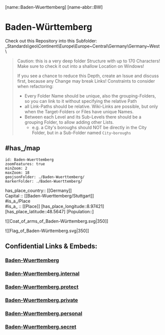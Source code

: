﻿---
has_id_wikidata: Q985
inception: 1952-04-25T00:00:00Z
budget: 60976489200
location: [48.5647,8.97421] 
type: State
ISO3166-2: DE-BW
SpocWebEntityId: 36015

license: CC BY-SA 4.0
source: https://datahub.io/core/country-codes
isDeleted: false
isReadOnly: false
draft: false
confidential: public
tags:
- geo/State

flag: Flag_of_Baden-Württemberg
aliases:
- Baden-Württemberg

Languages:
- de

cssclasses: Country
publish: true
linkTitle: 
keywords: 
layout: 
publishDate: 
expiryDate: 

twinned administrative body: "[[_Standards/WikiData/WD~Kanagawa Prefecture]]"
language used:
  - "[[_Standards/WikiData/WD~Alemannic]]"
  - "[[_Standards/WikiData/WD~Swabian]]"
  - "[[_Standards/WikiData/WD~Swiss German]]"
  - "[[_Standards/WikiData/WD~Yenish]]"
named after:
  - "[[_Standards/WikiData/WD~Württemberg]]"
  - "[[_Standards/WikiData/WD~Baden]]"
replaces:
  - "[[_Standards/WikiData/WD~Württemberg-Baden]]"
  - "[[_Standards/WikiData/WD~Baden]]"
  - "[[_Standards/WikiData/WD~Württemberg-Hohenzollern]]"
highest point: "[[_Standards/WikiData/WD~Feldberg]]"
legislative body: "[[_Standards/WikiData/WD~Landtag of Baden-Württemberg]]"
coat of arms: "[[_Standards/WikiData/WD~Coat of arms of Baden-Württemberg]]"
member of: "[[_Standards/WikiData/WD~Four Motors for Europe]]"
has part(s): "[[_Standards/WikiData/WD~Breisgau]]"
flag: "[[_Standards/WikiData/WD~Flag of Baden-Württemberg]]"
instance of: "[[_Standards/WikiData/WD~federated state of Germany]]"
archives at: "[[_Standards/WikiData/WD~State Archive Baden-Württemberg]]"
highest judicial authority: "[[_Standards/WikiData/WD~Constitutional Court of Baden-Württemberg]]"
part of:
  - "[[_Standards/WikiData/WD~Southwestern Germany]]"
  - "[[_Standards/WikiData/WD~Southern Germany]]"
described by source: "[[_Standards/WikiData/WD~Armenian Soviet Encyclopedia]]"
topic's main Wikimedia portal: "[[_Standards/WikiData/WD~Portal:Baden-Württemberg]]"
participant in: "[[_Standards/WikiData/WD~list of participants in the coalition talks between the CDU/CSU and SPD in 2013]]"
permanent duplicated item:
  - "[[_Standards/WikiData/WD~Q20825585]]"
  - "[[_Standards/WikiData/WD~Q43248601]]"
office held by head of government: "[[_Standards/WikiData/WD~Minister-President of Baden-Württemberg]]"
history of topic: "[[_Standards/WikiData/WD~history of Baden-Württemberg]]"
economy of topic: "[[_Standards/WikiData/WD~economy of Baden-Württemberg]]"
logo image: http://commons.wikimedia.org/wiki/Special:FilePath/The-laend03.svg
place name sign: http://commons.wikimedia.org/wiki/Special:FilePath/Baden-W%C3%BCrttemberg%20Border%20Sign.svg
BHCL UUID:
  - 383c34e5-3ea7-433e-8696-32bf9405abab
  - 169f1763-8ffb-4430-8b45-ac3d7c793597
ISNI: "0000000404276821"
Stage username: baden-wuerttemberg
coordinate location: Point(9.041111111 48.537777777)
located in or next to body of water:
  - "[[_Standards/WikiData/WD~Rhine]]"
  - "[[_Standards/WikiData/WD~Lake Constance]]"
shares border with:
  - "[[_Standards/WikiData/WD~Bavaria]]"
  - "[[_Standards/WikiData/WD~Hesse]]"
  - "[[_Standards/WikiData/WD~Rhineland-Palatinate]]"
  - "[[_Standards/WikiData/WD~Canton of Zürich]]"
  - "[[_Standards/WikiData/WD~Aargau]]"
  - "[[_Standards/WikiData/WD~Basel-Landschaft]]"
  - "[[_Standards/WikiData/WD~Basel-Stadt]]"
  - "[[_Standards/WikiData/WD~Schaffhausen]]"
  - "[[_Standards/WikiData/WD~Thurgau]]"
  - "[[_Standards/WikiData/WD~Bas-Rhin]]"
  - "[[_Standards/WikiData/WD~Haut-Rhin]]"
  - "[[_Standards/WikiData/WD~Vorarlberg]]"
capital: "[[_Standards/WikiData/WD~Stuttgart]]"
located in time zone:
  - "[[_Standards/WikiData/WD~UTC+01:00]]"
  - "[[_Standards/WikiData/WD~UTC+02:00]]"
contains the administrative territorial entity:
  - "[[_Standards/WikiData/WD~Freiburg Government Region]]"
  - "[[_Standards/WikiData/WD~Karlsruhe Government Region]]"
  - "[[_Standards/WikiData/WD~Tübingen Government Region]]"
  - "[[_Standards/WikiData/WD~Stuttgart Government Region]]"
located in the administrative territorial entity: "[[_Standards/WikiData/WD~Germany]]"
country: "[[_Standards/WikiData/WD~Germany]]"
social media followers:
  - 19600
  - 95125
elevation above sea level: 327
head of government: "[[_Standards/WikiData/WD~Winfried Kretschmann]]"
German regional key: "08"
OmegaWiki Defined Meaning: "8097"
area: 35751.65
U.S. National Archives Identifier: "10044810"
population: 11069533
geoshape: http://commons.wikimedia.org/data/main/Data:Baden-W%C3%BCrttemberg.map
page banner: http://commons.wikimedia.org/wiki/Special:FilePath/Dornstetten-banner-1.jpg
flag image: http://commons.wikimedia.org/wiki/Special:FilePath/Flag%20of%20Baden-W%C3%BCrttemberg.svg
coat of arms image: http://commons.wikimedia.org/wiki/Special:FilePath/Greater%20coat%20of%20arms%20of%20Baden-W%C3%BCrttemberg.svg
locator map image: http://commons.wikimedia.org/wiki/Special:FilePath/Locator%20map%20Baden-W%C3%BCrttemberg%20in%20Germany.svg
image: http://commons.wikimedia.org/wiki/Special:FilePath/Stuttgart%20-%20Oberer%20Schlossgarten%20-%20panoramio%20%282%29.jpg
official website: https://www.baden-wuerttemberg.de/
Basisklassifikation: "15.55"
Dewey Decimal Classification: 2--4346
Swedish Anbytarforum: "6075.0"
Commons gallery: Baden-Württemberg
Commons category: Baden-Württemberg
hashtag: BadenWuerttemberg
Libris-URI: c9prq2nw16t9f6x
ISO 3166-2 code: DE-BW
HASC: DE.BW
NUTS code: DE1
FIPS 10-4 (countries and regions): GM01
"Image Archive, Herder Institute": Q985
Instagram username: regierung_bw
X username: regierungbw
Mastodon address: RegierungBW@xn--baw-joa.social
native label: Baden-Württemberg
official name: Baden-Württemberg
short name: BW
motto text:
  - The Länd
  - Wir können alles. Außer Hochdeutsch.

---

[name::Baden-Wuerttemberg] 
[name-abbr::BW] 

# Baden-Württemberg 

Check out this Repository into this Subfolder: 
\_Standards\geo\Continent\Europe\Europe~Central\Germany\Germany~West\ 

> Caution: this is a very deep folder Structure with up to 170 Characters! 
> Make sure to check it out into a shallow Location on Windows! 
> 
> If you see a chance to reduce this Depth, create an Issue and discuss first, because any Change may break Links! 
> Constraints to consider when refactoring: 
> - Every Folder Name should be unique, also the grouping-Folders, so you can link to it without specifying the relative Path 
> - all Link-Paths should be relative. Wiki-Links are possible, but only when the Target-Folders or Files have unique Names. 
> - Between each Level and its Sub-Levels there should be a grouping Folder, to allow adding other Lists. 
>   - e.g. a City's boroughs should NOT be directly in the City Folder, but in a Sub-Folder named `City~boroughs` 

## #has_/map 

```leaflet
id: Baden-Wuerttemberg
zoomFeatures: true 
minZoom: 2 
maxZoom: 18
geojsonFolder: ./Baden-Wuerttemberg/
markerFolder: ./Baden-Wuerttemberg/
```

has_place_country:: [[Germany]]  
Capital :: [[Baden-Wuerttemberg/Stuttgart]]  
#is_a_/Place  
#is_a_ :: [[Place]] 
[has_place_longitude::8.97421] 
[has_place_latitude::48.5647] 
[Population::] 

![[Coat_of_arms_of_Baden-Württemberg.svg|350]] 

![[Flag_of_Baden-Württemberg.svg|350]] 


## Confidential Links & Embeds: 

### [Baden-Wuerttemberg](/_public/Earth/Continent/Europe/Europe~Central/Germany/Germany~West/Baden-Wuerttemberg.md) 

### [Baden-Wuerttemberg.internal](/_internal/Earth/Continent/Europe/Europe~Central/Germany/Germany~West/Baden-Wuerttemberg.internal.md) 

### [Baden-Wuerttemberg.protect](/_protect/Earth/Continent/Europe/Europe~Central/Germany/Germany~West/Baden-Wuerttemberg.protect.md) 

### [Baden-Wuerttemberg.private](/_private/Earth/Continent/Europe/Europe~Central/Germany/Germany~West/Baden-Wuerttemberg.private.md) 

### [Baden-Wuerttemberg.personal](/_personal/Earth/Continent/Europe/Europe~Central/Germany/Germany~West/Baden-Wuerttemberg.personal.md) 

### [Baden-Wuerttemberg.secret](/_secret/Earth/Continent/Europe/Europe~Central/Germany/Germany~West/Baden-Wuerttemberg.secret.md) 

